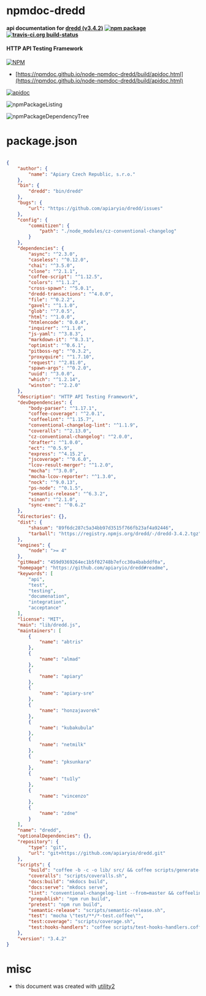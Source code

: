 # npmdoc-dredd

#### api documentation for  [dredd (v3.4.2)](https://github.com/apiaryio/dredd#readme)  [![npm package](https://img.shields.io/npm/v/npmdoc-dredd.svg?style=flat-square)](https://www.npmjs.org/package/npmdoc-dredd) [![travis-ci.org build-status](https://api.travis-ci.org/npmdoc/node-npmdoc-dredd.svg)](https://travis-ci.org/npmdoc/node-npmdoc-dredd)

#### HTTP API Testing Framework

[![NPM](https://nodei.co/npm/dredd.png?downloads=true&downloadRank=true&stars=true)](https://www.npmjs.com/package/dredd)

- [https://npmdoc.github.io/node-npmdoc-dredd/build/apidoc.html](https://npmdoc.github.io/node-npmdoc-dredd/build/apidoc.html)

[![apidoc](https://npmdoc.github.io/node-npmdoc-dredd/build/screenCapture.buildCi.browser.%252Ftmp%252Fbuild%252Fapidoc.html.png)](https://npmdoc.github.io/node-npmdoc-dredd/build/apidoc.html)

![npmPackageListing](https://npmdoc.github.io/node-npmdoc-dredd/build/screenCapture.npmPackageListing.svg)

![npmPackageDependencyTree](https://npmdoc.github.io/node-npmdoc-dredd/build/screenCapture.npmPackageDependencyTree.svg)



# package.json

```json

{
    "author": {
        "name": "Apiary Czech Republic, s.r.o."
    },
    "bin": {
        "dredd": "bin/dredd"
    },
    "bugs": {
        "url": "https://github.com/apiaryio/dredd/issues"
    },
    "config": {
        "commitizen": {
            "path": "./node_modules/cz-conventional-changelog"
        }
    },
    "dependencies": {
        "async": "^2.3.0",
        "caseless": "^0.12.0",
        "chai": "^3.5.0",
        "clone": "^2.1.1",
        "coffee-script": "^1.12.5",
        "colors": "^1.1.2",
        "cross-spawn": "^5.0.1",
        "dredd-transactions": "^4.0.0",
        "file": "^0.2.2",
        "gavel": "^1.1.0",
        "glob": "^7.0.5",
        "html": "^1.0.0",
        "htmlencode": "0.0.4",
        "inquirer": "^1.1.0",
        "js-yaml": "^3.8.3",
        "markdown-it": "^8.3.1",
        "optimist": "^0.6.1",
        "pitboss-ng": "^0.3.2",
        "proxyquire": "^1.7.10",
        "request": "^2.81.0",
        "spawn-args": "^0.2.0",
        "uuid": "^3.0.0",
        "which": "^1.2.14",
        "winston": "^2.2.0"
    },
    "description": "HTTP API Testing Framework",
    "devDependencies": {
        "body-parser": "^1.17.1",
        "coffee-coverage": "^2.0.1",
        "coffeelint": "^1.15.7",
        "conventional-changelog-lint": "^1.1.9",
        "coveralls": "^2.13.0",
        "cz-conventional-changelog": "^2.0.0",
        "drafter": "^1.0.0",
        "ect": "^0.5.9",
        "express": "^4.15.2",
        "jscoverage": "^0.6.0",
        "lcov-result-merger": "^1.2.0",
        "mocha": "^3.0.0",
        "mocha-lcov-reporter": "^1.3.0",
        "nock": "^9.0.13",
        "ps-node": "^0.1.5",
        "semantic-release": "^6.3.2",
        "sinon": "^2.1.0",
        "sync-exec": "^0.6.2"
    },
    "directories": {},
    "dist": {
        "shasum": "89f6dc287c5a34bb97d3515f766fb23af4a92446",
        "tarball": "https://registry.npmjs.org/dredd/-/dredd-3.4.2.tgz"
    },
    "engines": {
        "node": ">= 4"
    },
    "gitHead": "459d9369264ec1b5f02748b7efcc30a4babddf0a",
    "homepage": "https://github.com/apiaryio/dredd#readme",
    "keywords": [
        "api",
        "test",
        "testing",
        "documenation",
        "integration",
        "acceptance"
    ],
    "license": "MIT",
    "main": "lib/dredd.js",
    "maintainers": [
        {
            "name": "abtris"
        },
        {
            "name": "almad"
        },
        {
            "name": "apiary"
        },
        {
            "name": "apiary-sre"
        },
        {
            "name": "honzajavorek"
        },
        {
            "name": "kubakubula"
        },
        {
            "name": "netmilk"
        },
        {
            "name": "pksunkara"
        },
        {
            "name": "tu1ly"
        },
        {
            "name": "vincenzo"
        },
        {
            "name": "zdne"
        }
    ],
    "name": "dredd",
    "optionalDependencies": {},
    "repository": {
        "type": "git",
        "url": "git+https://github.com/apiaryio/dredd.git"
    },
    "scripts": {
        "build": "coffee -b -c -o lib/ src/ && coffee scripts/generate-cli-docs.coffee",
        "coveralls": "scripts/coveralls.sh",
        "docs:build": "mkdocs build",
        "docs:serve": "mkdocs serve",
        "lint": "conventional-changelog-lint --from=master && coffeelint src",
        "prepublish": "npm run build",
        "pretest": "npm run build",
        "semantic-release": "scripts/semantic-release.sh",
        "test": "mocha \"test/**/*-test.coffee\"",
        "test:coverage": "scripts/coverage.sh",
        "test:hooks-handlers": "coffee scripts/test-hooks-handlers.coffee"
    },
    "version": "3.4.2"
}
```



# misc
- this document was created with [utility2](https://github.com/kaizhu256/node-utility2)

